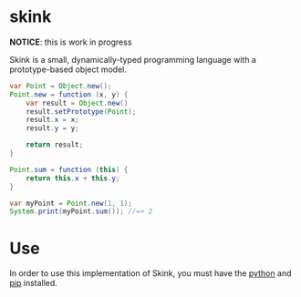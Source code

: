 # skink
**NOTICE**: this is work in progress

Skink is a small, dynamically-typed programming language with a prototype-based object model.

```java
var Point = Object.new();
Point.new = function (x, y) {
    var result = Object.new()
    result.setPrototype(Point);
    result.x = x;
    result.y = y;

    return result;
}

Point.sum = function (this) {
    return this.x + this.y;
}

var myPoint = Point.new(1, 1);
System.print(myPoint.sum()); //=> 2
```

# Use
In order to use this implementation of Skink, you must have the [python](https://www.python.org) and [pip](https://pypi.org/) installed.


